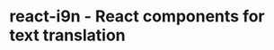 react-i9n - React components for text translation
=================================================
